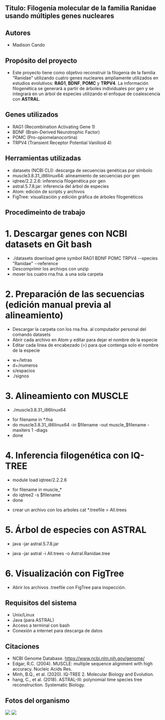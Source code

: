 ## Titulo: Filogenia molecular de la familia Ranidae usando múltiples genes nucleares

## Autores
* Madison Cando

## Propósito del proyecto
* Este proyecto tiene como objetivo reconstruir la filogenia de la familia "Ranidae" utilizando cuatro genes nucleares ampliamente utilizados en estudios evolutivos: **RAG1**, **BDNF**, **POMC** y **TRPV4**. La información filogenética se generará a partir de árboles individuales por gen y se integrará en un árbol de especies utilizando el enfoque de coalescencia con **ASTRAL**.

## Genes utilizados
* RAG1 (Recombination Activating Gene 1)
* BDNF (Brain-Derived Neurotrophic Factor)
* POMC (Pro-opiomelanocortina)
* TRPV4 (Transient Receptor Potential Vanilloid 4)

## Herramientas utilizadas
* datasets (NCBI CLI): descarga de secuencias genéticas por símbolo
* muscle3.8.31_i86linux64: alineamiento de secuencias por gen
* iqtree/2.2.2.6: inferencia filogenética por gen
* astral.5.7.8.jar: inferencia del árbol de especies
* Atom: edición de scripts y archivos
* FigTree: visualización y edición gráfica de árboles filogenéticos

## Procedimeinto de trabajo

# 1. Descargar genes con NCBI datasets en Git bash
* ./datasets download gene symbol RAG1 BDNF POMC TRPV4 --species "Ranidae" --reference
* Descomprimir los archivps con unzip
* mover los cuatro rna.fna. a una sola carpeta

# 2. Preparación de las secuencias (edición manual previa al alineamiento)
* Descargar la carpeta con los rna.fna. al computador personal del comando datasets
* Abrir cada archivo en Atom y editar para dejar el nombre de la especie
* Editar cada línea de encabezado (>) para que contenga solo el nombre de la especie
- w+/letras
- d+/numeros
- s/espacios
- ./signos 

# 3. Alineamiento con MUSCLE
* ./muscle3.8.31_i86linux64
- for filename in *.fna
- do muscle3.8.31_i86linux64 -in $filename -out muscle_$filename -maxiters 1 -diags
- done 

# 4. Inferencia filogenética con IQ-TREE
* module load iqtree/2.2.2.6
- for filename in muscle_*
- do iqtree2 -s $filename
- done
* crear un archivo con los arboles cat *.treefile > All.trees

# 5. Árbol de especies con ASTRAL
* java -jar astral.5.7.8.jar 
- java -jar astral -i All.trees -o Astral.Ranidae.tree

# 6. Visualización con FigTree
* Abrir los archivos .treefile con FigTree para inspección.

## Requisitos del sistema

* Unix/Linux
* Java (para ASTRAL)
* Acceso a terminal con bash
* Conexión a internet para descarga de datos

## Citaciones

* NCBI Genome Database. https://www.ncbi.nlm.nih.gov/genome/
* Edgar, R.C. (2004). MUSCLE: multiple sequence alignment with high accuracy. Nucleic Acids Res.
* Minh, B.Q., et al. (2020). IQ-TREE 2. Molecular Biology and Evolution.
* hang, C., et al. (2018). ASTRAL-III: polynomial time species tree reconstruction. Systematic Biology.

## Fotos del organismo
![ ](https://inaturalist-open-data.s3.amazonaws.com/photos/17781494/medium.jpeg)
![ ](https://inaturalist-open-data.s3.amazonaws.com/photos/5997078/medium.jpg)
